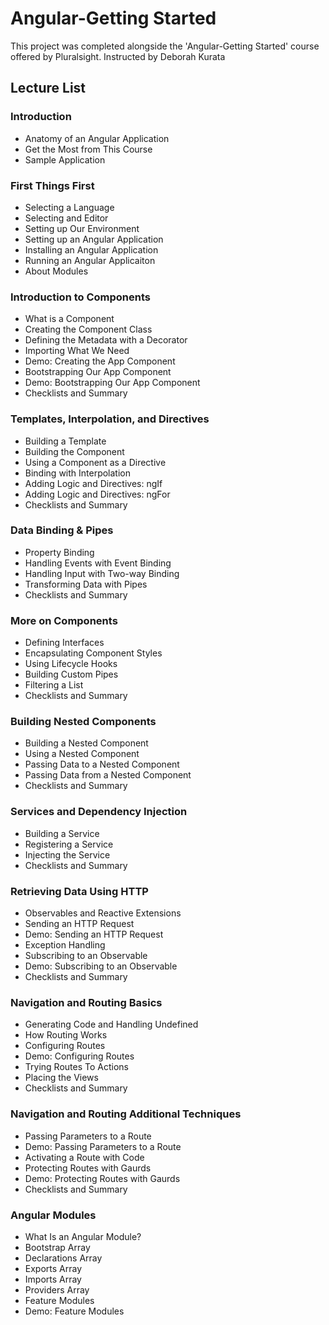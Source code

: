 # Angular-Getting Started

This project was completed alongside the 'Angular-Getting Started' course offered by Pluralsight. Instructed by Deborah Kurata

## Lecture List
### Introduction
* Anatomy of an Angular Application
* Get the Most from This Course
* Sample Application

### First Things First
* Selecting a Language
* Selecting and Editor
* Setting up Our Environment
* Setting up an Angular Application
* Installing an Angular Application
* Running an Angular Applicaiton
* About Modules

### Introduction to Components
* What is a Component
* Creating the Component Class
* Defining the Metadata with a Decorator
* Importing What We Need
* Demo: Creating the App Component
* Bootstrapping Our App Component
* Demo: Bootstrapping Our App Component
* Checklists and Summary

### Templates, Interpolation, and Directives
* Building a Template
* Building the Component
* Using a Component as a Directive
* Binding with Interpolation
* Adding Logic and Directives: ngIf
* Adding Logic and Directives: ngFor
* Checklists and Summary

### Data Binding & Pipes
* Property Binding
* Handling Events with Event Binding
* Handling Input with Two-way Binding
* Transforming Data with Pipes
* Checklists and Summary

### More on Components
* Defining Interfaces
* Encapsulating Component Styles
* Using Lifecycle Hooks
* Building Custom Pipes
* Filtering a List
* Checklists and Summary

### Building Nested Components
* Building a Nested Component
* Using a Nested Component
* Passing Data to a Nested Component
* Passing Data from a Nested Component
* Checklists and Summary

### Services and Dependency Injection
* Building a Service
* Registering a Service
* Injecting the Service
* Checklists and Summary

### Retrieving Data Using HTTP
* Observables and Reactive Extensions
* Sending an HTTP Request
* Demo: Sending an HTTP Request
* Exception Handling
* Subscribing to an Observable
* Demo: Subscribing to an Observable
* Checklists and Summary

### Navigation and Routing Basics
* Generating Code and Handling Undefined
* How Routing Works
* Configuring Routes
* Demo: Configuring Routes
* Trying Routes To Actions
* Placing the Views
* Checklists and Summary

### Navigation and Routing Additional Techniques
* Passing Parameters to a Route
* Demo: Passing Parameters to a Route
* Activating a Route with Code
* Protecting Routes with Gaurds
* Demo: Protecting Routes with Gaurds
* Checklists and Summary

### Angular Modules
* What Is an Angular Module?
* Bootstrap Array
* Declarations Array
* Exports Array
* Imports Array
* Providers Array
* Feature Modules
* Demo: Feature Modules